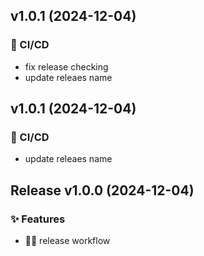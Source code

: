 ## v1.0.1 (2024-12-04)

### 👷 CI/CD

- fix release checking
- update releaes name


## v1.0.1 (2024-12-04)

### 👷 CI/CD

- update releaes name


## Release v1.0.0 (2024-12-04)

### ✨ Features

- ⛓️‍💥 release workflow

